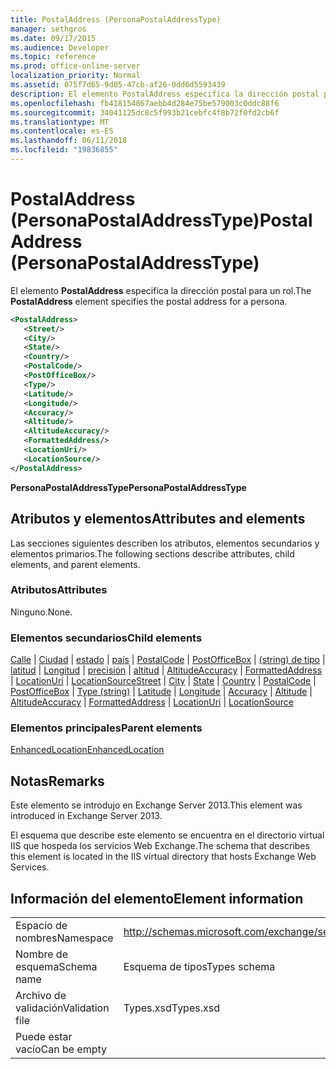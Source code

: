 ```yaml
---
title: PostalAddress (PersonaPostalAddressType)
manager: sethgros
ms.date: 09/17/2015
ms.audience: Developer
ms.topic: reference
ms.prod: office-online-server
localization_priority: Normal
ms.assetid: 075f7d65-9d05-47cb-af26-0dd6d5593439
description: El elemento PostalAddress especifica la dirección postal para un rol.
ms.openlocfilehash: fb418154867aebb4d284e75be579003c0ddc88f6
ms.sourcegitcommit: 34041125dc8c5f993b21cebfc4f8b72f0fd2cb6f
ms.translationtype: MT
ms.contentlocale: es-ES
ms.lasthandoff: 06/11/2018
ms.locfileid: "19836855"
---
```

# <a name="postaladdress-personapostaladdresstype"></a><span data-ttu-id="462f3-103">PostalAddress (PersonaPostalAddressType)</span><span class="sxs-lookup"><span data-stu-id="462f3-103">PostalAddress (PersonaPostalAddressType)</span></span>

<span data-ttu-id="462f3-104">El elemento **PostalAddress** especifica la dirección postal para un rol.</span><span class="sxs-lookup"><span data-stu-id="462f3-104">The **PostalAddress** element specifies the postal address for a persona.</span></span> 
  
```XML
<PostalAddress>
   <Street/>
   <City/>
   <State/>
   <Country/>
   <PostalCode/>
   <PostOfficeBox/>
   <Type/>
   <Latitude/>
   <Longitude/>
   <Accuracy/>
   <Altitude/>
   <AltitudeAccuracy/>
   <FormattedAddress/>
   <LocationUri/>
   <LocationSource/>
</PostalAddress>
```

 <span data-ttu-id="462f3-105">**PersonaPostalAddressType**</span><span class="sxs-lookup"><span data-stu-id="462f3-105">**PersonaPostalAddressType**</span></span>
## <a name="attributes-and-elements"></a><span data-ttu-id="462f3-106">Atributos y elementos</span><span class="sxs-lookup"><span data-stu-id="462f3-106">Attributes and elements</span></span>

<span data-ttu-id="462f3-107">Las secciones siguientes describen los atributos, elementos secundarios y elementos primarios.</span><span class="sxs-lookup"><span data-stu-id="462f3-107">The following sections describe attributes, child elements, and parent elements.</span></span>
  
### <a name="attributes"></a><span data-ttu-id="462f3-108">Atributos</span><span class="sxs-lookup"><span data-stu-id="462f3-108">Attributes</span></span>

<span data-ttu-id="462f3-109">Ninguno.</span><span class="sxs-lookup"><span data-stu-id="462f3-109">None.</span></span>
  
### <a name="child-elements"></a><span data-ttu-id="462f3-110">Elementos secundarios</span><span class="sxs-lookup"><span data-stu-id="462f3-110">Child elements</span></span>

<span data-ttu-id="462f3-111">[Calle](street.md) | [Ciudad](city.md) | [estado](state-ex15websvcsotherref.md) | [país](country.md) | [PostalCode](postalcode.md) | [PostOfficeBox](postofficebox.md) | [(string) de tipo](type-string.md) | [latitud](latitude.md)  |  [ Longitud](longitude.md) | [precisión](accuracy.md) | [altitud](altitude.md) | [AltitudeAccuracy](altitudeaccuracy.md) | [FormattedAddress](formattedaddress.md) | [LocationUri](locationuri.md) | [LocationSource](locationsource.md)</span><span class="sxs-lookup"><span data-stu-id="462f3-111">[Street](street.md) | [City](city.md) | [State](state-ex15websvcsotherref.md) | [Country](country.md) | [PostalCode](postalcode.md) | [PostOfficeBox](postofficebox.md) | [Type (string)](type-string.md) | [Latitude](latitude.md) | [Longitude](longitude.md) | [Accuracy](accuracy.md) | [Altitude](altitude.md) | [AltitudeAccuracy](altitudeaccuracy.md) | [FormattedAddress](formattedaddress.md) | [LocationUri](locationuri.md) | [LocationSource](locationsource.md)</span></span>
  
### <a name="parent-elements"></a><span data-ttu-id="462f3-112">Elementos principales</span><span class="sxs-lookup"><span data-stu-id="462f3-112">Parent elements</span></span>

[<span data-ttu-id="462f3-113">EnhancedLocation</span><span class="sxs-lookup"><span data-stu-id="462f3-113">EnhancedLocation</span></span>](enhancedlocation.md)
  
## <a name="remarks"></a><span data-ttu-id="462f3-114">Notas</span><span class="sxs-lookup"><span data-stu-id="462f3-114">Remarks</span></span>

<span data-ttu-id="462f3-115">Este elemento se introdujo en Exchange Server 2013.</span><span class="sxs-lookup"><span data-stu-id="462f3-115">This element was introduced in Exchange Server 2013.</span></span>
  
<span data-ttu-id="462f3-116">El esquema que describe este elemento se encuentra en el directorio virtual IIS que hospeda los servicios Web Exchange.</span><span class="sxs-lookup"><span data-stu-id="462f3-116">The schema that describes this element is located in the IIS virtual directory that hosts Exchange Web Services.</span></span>
  
## <a name="element-information"></a><span data-ttu-id="462f3-117">Información del elemento</span><span class="sxs-lookup"><span data-stu-id="462f3-117">Element information</span></span>

|||
|:-----|:-----|
|<span data-ttu-id="462f3-118">Espacio de nombres</span><span class="sxs-lookup"><span data-stu-id="462f3-118">Namespace</span></span>  <br/> |http://schemas.microsoft.com/exchange/services/2006/types  <br/> |
|<span data-ttu-id="462f3-119">Nombre de esquema</span><span class="sxs-lookup"><span data-stu-id="462f3-119">Schema name</span></span>  <br/> |<span data-ttu-id="462f3-120">Esquema de tipos</span><span class="sxs-lookup"><span data-stu-id="462f3-120">Types schema</span></span>  <br/> |
|<span data-ttu-id="462f3-121">Archivo de validación</span><span class="sxs-lookup"><span data-stu-id="462f3-121">Validation file</span></span>  <br/> |<span data-ttu-id="462f3-122">Types.xsd</span><span class="sxs-lookup"><span data-stu-id="462f3-122">Types.xsd</span></span>  <br/> |
|<span data-ttu-id="462f3-123">Puede estar vacío</span><span class="sxs-lookup"><span data-stu-id="462f3-123">Can be empty</span></span>  <br/> ||
   


